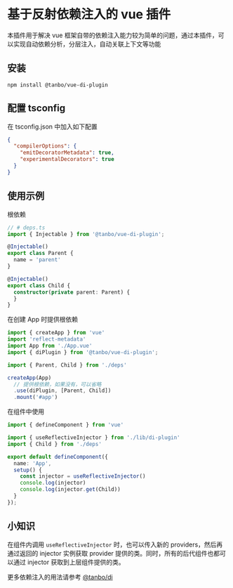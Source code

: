 基于反射依赖注入的 vue 插件
=============================
本插件用于解决 vue 框架自带的依赖注入能力较为简单的问题，通过本插件，可以实现自动依赖分析，分层注入，自动关联上下文等功能

## 安装
```
npm install @tanbo/vue-di-plugin
```

## 配置 tsconfig

在 tsconfig.json 中加入如下配置
```json
{
  "compilerOptions": {
    "emitDecoratorMetadata": true,
    "experimentalDecorators": true
  }
}
```

## 使用示例

根依赖
```typescript
// # deps.ts
import { Injectable } from '@tanbo/vue-di-plugin';

@Injectable()
export class Parent {
  name = 'parent'
}

@Injectable()
export class Child {
  constructor(private parent: Parent) {
  }
}
```
在创建 App 时提供根依赖
```typescript
import { createApp } from 'vue'
import 'reflect-metadata'
import App from './App.vue'
import { diPlugin } from '@tanbo/vue-di-plugin';

import { Parent, Child } from './deps'

createApp(App)
  // 提供根依赖，如果没有，可以省略
  .use(diPlugin, [Parent, Child])
  .mount('#app')
```
在组件中使用
```typescript
import { defineComponent } from 'vue'

import { useReflectiveInjector } from './lib/di-plugin'
import { Child } from './deps'

export default defineComponent({
  name: 'App',
  setup() {
    const injector = useReflectiveInjector()
    console.log(injector)
    console.log(injector.get(Child))
  }
});
```

## 小知识

在组件内调用 `useReflectiveInjector` 时，也可以传入新的 providers，然后再通过返回的 injector 实例获取 provider 提供的类。同时，所有的后代组件也都可以通过 injector 获取到上层组件提供的类。

更多依赖注入的用法请参考 [@tanbo/di](https://github.com/tbhuabi/di)
